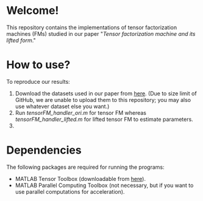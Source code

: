 # Welcome!

This repository contains the implementations of tensor factorization machines (FMs) studied in our paper "*Tensor factorization machine and its lifted form*."

# How to use?

To reproduce our results:

1. Download the datasets used in our paper from [here](https://drive.google.com/file/d/1_oGvvwjebGbKSODzHqtw7jU0GAp_9J_K/view?usp=sharing). (Due to size limit of GitHub, we are unable to upload them to this repository; you may also use whatever dataset else you want.)
2. Run *tensorFM_handler_ori.m* for tensor FM whereas *tensorFM_handler_lifted.m* for lifted tensor FM to estimate parameters.
3. 

# Dependencies

The following packages are required for running the programs:

- MATLAB Tensor Toolbox (downloadable from [here](https://www.tensortoolbox.org/)).
- MATLAB Parallel Computing Toolbox (not necessary, but if you want to use parallel computations for acceleration).

